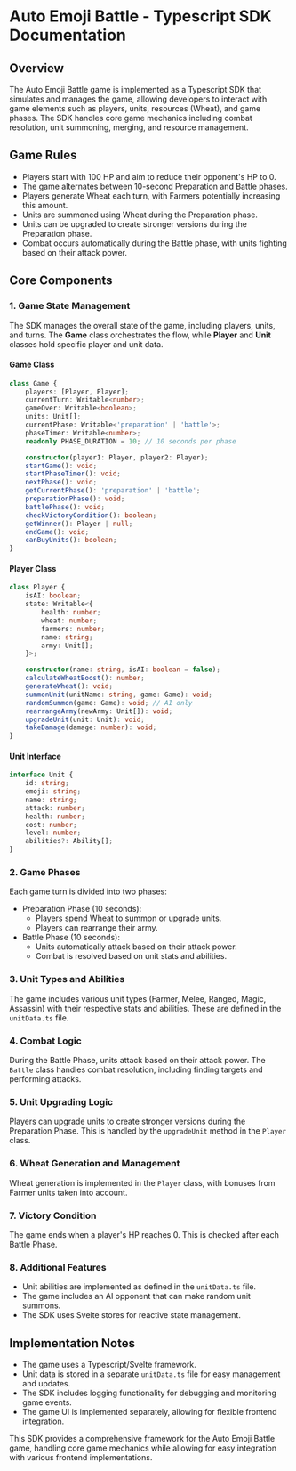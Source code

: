 # Auto Emoji Battle - Typescript SDK Documentation

## Overview

The Auto Emoji Battle game is implemented as a Typescript SDK that simulates and manages the game, allowing developers to interact with game elements such as players, units, resources (Wheat), and game phases. The SDK handles core game mechanics including combat resolution, unit summoning, merging, and resource management.

## Game Rules

- Players start with 100 HP and aim to reduce their opponent's HP to 0.
- The game alternates between 10-second Preparation and Battle phases.
- Players generate Wheat each turn, with Farmers potentially increasing this amount.
- Units are summoned using Wheat during the Preparation phase.
- Units can be upgraded to create stronger versions during the Preparation phase.
- Combat occurs automatically during the Battle phase, with units fighting based on their attack power.

## Core Components

### 1. Game State Management

The SDK manages the overall state of the game, including players, units, and turns. The **Game** class orchestrates the flow, while **Player** and **Unit** classes hold specific player and unit data.

#### Game Class

```typescript
class Game {
	players: [Player, Player];
	currentTurn: Writable<number>;
	gameOver: Writable<boolean>;
	units: Unit[];
	currentPhase: Writable<'preparation' | 'battle'>;
	phaseTimer: Writable<number>;
	readonly PHASE_DURATION = 10; // 10 seconds per phase

	constructor(player1: Player, player2: Player);
	startGame(): void;
	startPhaseTimer(): void;
	nextPhase(): void;
	getCurrentPhase(): 'preparation' | 'battle';
	preparationPhase(): void;
	battlePhase(): void;
	checkVictoryCondition(): boolean;
	getWinner(): Player | null;
	endGame(): void;
	canBuyUnits(): boolean;
}
```

#### Player Class

```typescript
class Player {
	isAI: boolean;
	state: Writable<{
		health: number;
		wheat: number;
		farmers: number;
		name: string;
		army: Unit[];
	}>;

	constructor(name: string, isAI: boolean = false);
	calculateWheatBoost(): number;
	generateWheat(): void;
	summonUnit(unitName: string, game: Game): void;
	randomSummon(game: Game): void; // AI only
	rearrangeArmy(newArmy: Unit[]): void;
	upgradeUnit(unit: Unit): void;
	takeDamage(damage: number): void;
}
```

#### Unit Interface

```typescript
interface Unit {
	id: string;
	emoji: string;
	name: string;
	attack: number;
	health: number;
	cost: number;
	level: number;
	abilities?: Ability[];
}
```

### 2. Game Phases

Each game turn is divided into two phases:

- Preparation Phase (10 seconds):
  - Players spend Wheat to summon or upgrade units.
  - Players can rearrange their army.
- Battle Phase (10 seconds):
  - Units automatically attack based on their attack power.
  - Combat is resolved based on unit stats and abilities.

### 3. Unit Types and Abilities

The game includes various unit types (Farmer, Melee, Ranged, Magic, Assassin) with their respective stats and abilities. These are defined in the `unitData.ts` file.

### 4. Combat Logic

During the Battle Phase, units attack based on their attack power. The `Battle` class handles combat resolution, including finding targets and performing attacks.

### 5. Unit Upgrading Logic

Players can upgrade units to create stronger versions during the Preparation Phase. This is handled by the `upgradeUnit` method in the `Player` class.

### 6. Wheat Generation and Management

Wheat generation is implemented in the `Player` class, with bonuses from Farmer units taken into account.

### 7. Victory Condition

The game ends when a player's HP reaches 0. This is checked after each Battle Phase.

### 8. Additional Features

- Unit abilities are implemented as defined in the `unitData.ts` file.
- The game includes an AI opponent that can make random unit summons.
- The SDK uses Svelte stores for reactive state management.

## Implementation Notes

- The game uses a Typescript/Svelte framework.
- Unit data is stored in a separate `unitData.ts` file for easy management and updates.
- The SDK includes logging functionality for debugging and monitoring game events.
- The game UI is implemented separately, allowing for flexible frontend integration.

This SDK provides a comprehensive framework for the Auto Emoji Battle game, handling core game mechanics while allowing for easy integration with various frontend implementations.
